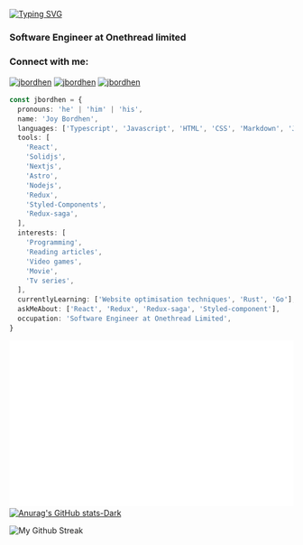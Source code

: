 [![Typing SVG](https://readme-typing-svg.herokuapp.com?font=Source+Sans+Pro&height=30&lines=Hi%2C+I+am+Joy+Bordhen)](https://git.io/typing-svg)

<h3 align="start">Software Engineer at Onethread limited</h3>

<h3 align="left">Connect with me:</h3>
<p align="left">
<a href="https://codepen.io/jbordhen" target="blank"><img align="center" src="https://raw.githubusercontent.com/rahuldkjain/github-profile-readme-generator/master/src/images/icons/Social/codepen.svg" alt="jbordhen" height="30" width="40" /></a>
<a href="https://www.linkedin.com/in/joy-bordhen/" target="blank"><img align="center" src="https://raw.githubusercontent.com/rahuldkjain/github-profile-readme-generator/master/src/images/icons/Social/linked-in-alt.svg" alt="jbordhen" height="30" width="40" /></a>
<a href="https://codesandbox.com/jbordhen" target="blank"><img align="center" src="https://raw.githubusercontent.com/rahuldkjain/github-profile-readme-generator/master/src/images/icons/Social/codesandbox.svg" alt="jbordhen" height="30" width="40" /></a>
</p>

```typescript
const jbordhen = {
  pronouns: 'he' | 'him' | 'his',
  name: 'Joy Bordhen',
  languages: ['Typescript', 'Javascript', 'HTML', 'CSS', 'Markdown', 'Java'],
  tools: [
    'React',
    'Solidjs',
    'Nextjs',
    'Astro',
    'Nodejs',
    'Redux',
    'Styled-Components',
    'Redux-saga',
  ],
  interests: [
    'Programming',
    'Reading articles',
    'Video games',
    'Movie',
    'Tv series',
  ],
  currentlyLearning: ['Website optimisation techniques', 'Rust', 'Go'],
  askMeAbout: ['React', 'Redux', 'Redux-saga', 'Styled-component'],
  occupation: 'Software Engineer at Onethread Limited',
}
```

<!-- [![My Top Languages](https://github-readme-stats.vercel.app/api/top-langs/?username=jbordhen&layout=compact)](https://github.com/jbordhen/github-readme-stats) -->

![](https://raw.githubusercontent.com/jbordhen/github-stats/master/generated/languages.svg#gh-dark-mode-only)
[![Anurag's GitHub stats-Dark](https://github-readme-stats.vercel.app/api?username=jbordhen&show_icons=true&theme=dark#gh-dark-mode-only)](https://github.com/jbordhen/github-readme-stats#gh-dark-mode-only)

<!-- ![My GitHub stats](https://github-readme-stats.vercel.app/api?username=jbordhen&count_private=true)  -->

![My Github Streak](https://github-readme-streak-stats.herokuapp.com/?user=jbordhen)
